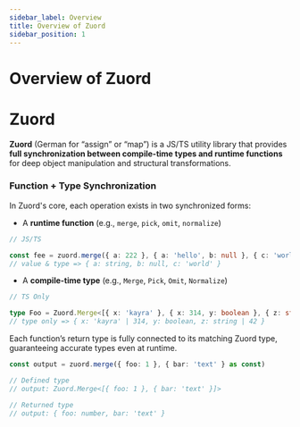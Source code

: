 ```yaml
---
sidebar_label: Overview  
title: Overview of Zuord  
sidebar_position: 1  
---
```


# Overview of Zuord

# Zuord

**Zuord** (German for “assign” or “map”) is a JS/TS utility library that provides **full synchronization between compile-time types and runtime functions** for deep object manipulation and structural transformations.

### Function + Type Synchronization

In Zuord's core, each operation exists in two synchronized forms:

- A **runtime function** (e.g., `merge`, `pick`, `omit`, `normalize`)

```ts
// JS/TS

const fee = zuord.merge({ a: 222 }, { a: 'hello', b: null }, { c: 'world' } as const)
// value & type => { a: string, b: null, c: 'world' }
```

- A **compile-time type** (e.g., `Merge`, `Pick`, `Omit`, `Normalize`)

```ts
// TS Only

type Foo = Zuord.Merge<[{ x: 'kayra' }, { x: 314, y: boolean }, { z: string | 42 }]>
// type only => { x: 'kayra' | 314, y: boolean, z: string | 42 }
```

Each function’s return type is fully connected to its matching Zuord type, guaranteeing accurate types even at runtime.

```typescript
const output = zuord.merge({ foo: 1 }, { bar: 'text' } as const)

// Defined type
// output: Zuord.Merge<[{ foo: 1 }, { bar: 'text' }]>

// Returned type
// output: { foo: number, bar: 'text' }
```